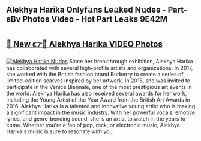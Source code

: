 ## Alekhya Harika Onlyf𝚊ns Le𝚊ked N𝚞des - Part-sBv Photos Video - Hot Part Le𝚊ks 9E42M

# <h2><a href="http://ab40307.deff.icu/?id=Alekhya+Harika">🔗 New 👉🔴 Alekhya Harika VIDEO Photos</a></h2>

[![Alekhya Harika N𝚞des](https://i.imgur.com/rIISA9y.gif)](http://ab40307.deff.icu/?id=Alekhya+Harika)
Since her breakthrough exhibition, Alekhya Harika has collaborated with several high-profile artists and organizations. In 2017, she worked with the British fashion brand Burberry to create a series of limited-edition scarves inspired by her artwork. In 2018, she was invited to participate in the Venice Biennale, one of the most prestigious art events in the world. Alekhya Harika has also received several awards for her work, including the Young Artist of the Year Award from the British Art Awards in 2016. Alekhya Harika is a talented and innovative young artist who is making a significant impact in the music industry. With her powerful vocals, emotive lyrics, and genre-bending sound, she is an artist to watch in the years to come. Whether you're a fan of pop, rock, or electronic music, Alekhya Harika's music is sure to resonate with you.
